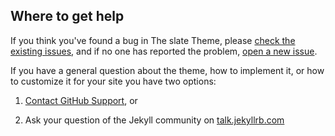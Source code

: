## Where to get help

If you think you've found a bug in The slate Theme, please [check the existing issues](https://github.com/pages-themes/slate/issues), and if no one has reported the problem, [open a new issue](https://github.com/pages-themes/slate/issues/new).

If you have a general question about the theme, how to implement it, or how to customize it for your site  you have two options:

1. [Contact GitHub Support](https://github.com/contact?form%5Bsubject%5D=GitHub%20Pages%20theme%20pages-themes/slate), or

2. Ask your question of the Jekyll community on [talk.jekyllrb.com](https://talk.jekyllrb.com/)
